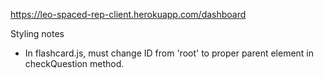https://leo-spaced-rep-client.herokuapp.com/dashboard


Styling notes
 - In flashcard.js, must change ID from 'root' to proper parent element in checkQuestion method.  